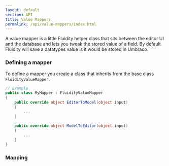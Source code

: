 ```yaml
---
layout: default
section: API
title: Value Mappers
permalink: /api/value-mappers/index.html
---
```


A value mapper is a little Fluidity helper class that sits between the editor UI and the database and lets you tweak the stored value of a field. By default Fluidity will save a datatypes value is it would be stored in Umbraco. 

### Defining a mapper

To define a mapper you create a class that inherits from the base class `FluidityValueMapper`.

````csharp
// Example
public class MyMapper : FluidityValueMapper
{
    public override object EditorToModel(object input)
    {
        ...
    }

    public override object ModelToEditor(object input)
    {
        ...
    }    
}
````

### Mapping